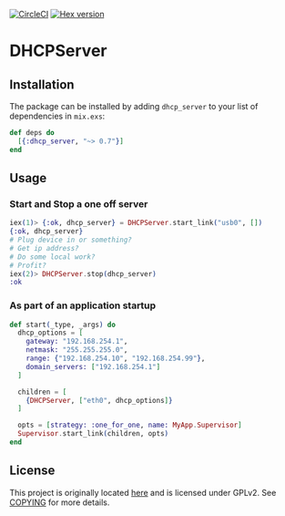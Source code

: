 [![CircleCI](https://circleci.com/gh/FarmBot-Labs/dhcp_server.svg?style=svg)](https://circleci.com/gh/FarmBot-Labs/dhcp_server)
[![Hex version](https://img.shields.io/hexpm/v/dhcp_server.svg "Hex version")](https://hex.pm/packages/dhcp_server)
# DHCPServer

## Installation

The package can be installed by adding `dhcp_server` to your list of dependencies in `mix.exs`:

```elixir
def deps do
  [{:dhcp_server, "~> 0.7"}]
end
```

## Usage

### Start and Stop a  one off server
```elixir
iex(1)> {:ok, dhcp_server} = DHCPServer.start_link("usb0", [])
{:ok, dhcp_server}
# Plug device in or something?
# Get ip address?
# Do some local work?
# Profit?
iex(2)> DHCPServer.stop(dhcp_server)
:ok
```

### As part of an application startup
```elixir
def start(_type, _args) do
  dhcp_options = [
    gateway: "192.168.254.1",
    netmask: "255.255.255.0",
    range: {"192.168.254.10", "192.168.254.99"},
    domain_servers: ["192.168.254.1"]
  ]

  children = [
    {DHCPServer, ["eth0", dhcp_options]}
  ]

  opts = [strategy: :one_for_one, name: MyApp.Supervisor]
  Supervisor.start_link(children, opts)
end
```

## License
This project is originally located [here](https://github.com/tonyrog/dhcp) and
is licensed under GPLv2. See [COPYING](COPYING) for more details.
